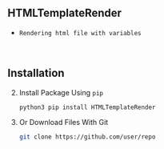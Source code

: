 ## HTMLTemplateRender


* `Rendering html file with variables`

<br>

## Installation

2. Install Package Using `pip`
   ```shell script
   python3 pip install HTMLTemplateRender
   ```
   
3. Or Download Files With Git
   ```sh
   git clone https://github.com/user/repo
   ```